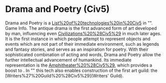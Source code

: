 # Drama and Poetry (Civ5)

Drama and Poetry is a [List%20of%20technologies%20in%20Civ5](technology) in "".
Game Info.
The antique drama is the first advanced form of art developed by man, influencing even [Civilizations%20%28Civ5%29](civilizations) in much later ages. It is the first instance in which people attempt to represent objects and events which are not part of their immediate environment, such as legends and fantasy stories, and serves as an inspiration for poetry. With their sophisticated combination of acting and words, Drama and Poetry allow the further intellectual advancement of humankind.
Its immediate representation is the [Amphitheater%20%28Civ5%29](Amphitheater), which provides a boost to . In "" this tech also enables construction of the first art guild: the [Writers%27%20Guild%20%28Civ5%29](Writers' Guild).